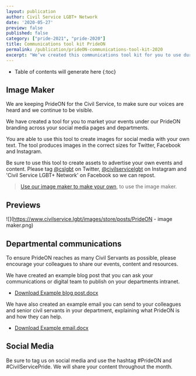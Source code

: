 ```yaml
---
layout: publication
author: Civil Service LGBT+ Network
date: '2020-05-27'
preview: false
published: false
category: ["pride-2021", "pride-2020"]
title: Communications tool kit PrideON
permalink: /publication/prideON-communications-tool-kit-2020
excerpt: "We’ve created this communications tool kit for you to use during PrideON."
---
```


* Table of contents will generate here
{:toc}

## Image Maker

We are keeping PrideON for the Civil Service, to make sure our voices are heard and we continue to be visible.

We have created a tool for you to market your events under our PrideON branding across your social media pages and departments.

You are able to use this tool to create images for social media with your own text. The tool produces images in the correct sizes for Twitter, Facebook and Instagram.

Be sure to use this tool to create assets to advertise your own events and content. Please tag [@cslgbt](https://twitter.com/cslgbt) on Twitter, [@civilservicelgbt](https://instagram.com/civilservicelgbt) on Instagram and 'Civil Service LGBT+ Network' on Facebook so we can repost.

> [Use our image maker to make your own](https://www.civilservice.lgbt/image-maker/pride-on), to use the image maker.

## Previews

![](https://www.civilservice.lgbt/images/store/posts/PrideON - image maker.png)

## Departmental communications

To ensure PrideON reaches as many Civil Servants as possible, please encourage your colleagues to share our events, content and resources.

We have created an example blog post that you can ask your communications or digital team to publish on your departments intranet.

 - [Download Example blog post.docx](https://www.civilservice.lgbt/documents/store/pride-on/intranet-post-template.docx)

We have also created an example email you can send to your colleagues and senior civil servants in your department, explaining what PrideON is and how they can help.

 - [Download Example email.docx](https://www.civilservice.lgbt/documents/store/pride-on/email-template.docx)

## Social Media

Be sure to tag us on social media and use the hashtag #PrideON and #CivilServicePride. We will share your content throughout the month.
